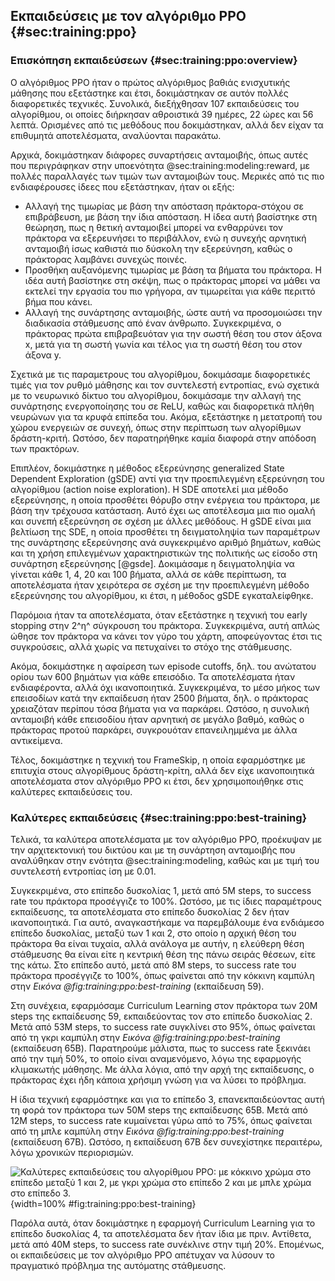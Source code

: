 ## Εκπαιδεύσεις με τον αλγόριθμο PPO {#sec:training:ppo}

### Επισκόπηση εκπαιδεύσεων {#sec:training:ppo:overview}

Ο αλγόριθμος PPO ήταν ο πρώτος αλγόριθμος βαθιάς ενισχυτικής μάθησης που εξετάστηκε και έτσι, δοκιμάστηκαν σε αυτόν πολλές διαφορετικές τεχνικές. Συνολικά, διεξήχθησαν 107 εκπαιδεύσεις του αλγορίθμου, οι οποίες διήρκησαν αθροιστικά 39 ημέρες, 22 ώρες και 56 λεπτά. Ορισμένες από τις μεθόδους που δοκιμάστηκαν, αλλά δεν είχαν τα επιθυμητά αποτελέσματα, αναλύονται παρακάτω.

Αρχικά, δοκιμάστηκαν διάφορες συναρτήσεις ανταμοιβής, όπως αυτές που περιγράφηκαν στην υποενότητα @sec:training:modeling:reward, με πολλές παραλλαγές των τιμών των ανταμοιβών τους. Μερικές από τις πιο ενδιαφέρουσες ίδεες που εξετάστηκαν, ήταν οι εξής:

- Αλλαγή της τιμωρίας με βάση την απόσταση πράκτορα-στόχου σε επιβράβευση, με βάση την ίδια απόσταση. Η ίδεα αυτή βασίστηκε στη θεώρηση, πως η θετική ανταμοιβεί μπορεί να ενθαρρύνει τον πράκτορα να εξερευνήσει το περιβάλλον, ενώ η συνεχής αρνητική ανταμοιβή ίσως καθιστά πιο δύσκολη την εξερεύνηση, καθώς ο πράκτορας λαμβάνει συνεχώς ποινές.
- Προσθήκη αυξανόμενης τιμωρίας με βάση τα βήματα του πράκτορα. Η ιδέα αυτή βασίστηκε στη σκέψη, πως ο πράκτορας μπορεί να μάθει να εκτελεί την εργασία του πιο γρήγορα, αν τιμωρείται για κάθε περιττό βήμα που κάνει.
- Αλλαγή της συνάρτησης ανταμοιβής, ώστε αυτή να προσομοιώσει την διαδικασία στάθμευσης από έναν άνθρωπο. Συγκεκριμένα, ο πράκτορας πρώτα επιβραβευόταν για την σωστή θέση του στον άξονα x, μετά για τη σωστή γωνία και τέλος για τη σωστή θέση του στον άξονα y.

Σχετικά με τις παραμετρους του αλγορίθμου, δοκιμάσαμε διαφορετικές τιμές για τον ρυθμό μάθησης και τον συντελεστή εντροπίας, ενώ σχετικά με το νευρωνικό δίκτυο του αλγορίθμου, δοκιμάσαμε την αλλαγή της συνάρτησης ενεργοποίησης του σε ReLU, καθώς και διαφορετικά πλήθη νευρώνων για τα κρυφά επίπεδα του. Ακόμα, εξετάστηκε η μετατροπή του χώρου ενεργειών σε συνεχή, όπως στην περίπτωση των αλγορίθμων δράστη-κριτή. Ωστόσο, δεν παρατηρήθηκε καμία διαφορά στην απόδοση των πρακτόρων.

Επιπλέον, δοκιμάστηκε η μέθοδος εξερεύνησης generalized State Dependent Exploration (gSDE) αντί για την προεπιλεγμένη εξερεύνηση του αλγορίθμου (action noise exploration). Η SDE αποτελεί μια μέθοδο εξερεύνησης, η οποία προσθέτει θόρυβο στην ενέργεια του πράκτορα, με βάση την τρέχουσα κατάσταση. Αυτό έχει ως αποτέλεσμα μια πιο ομαλή και συνεπή εξερεύνηση σε σχέση με άλλες μεθόδους. Η gSDE είναι μια βελτίωση της SDE, η οποία προσθέτει τη δειγματοληψία των παραμέτρων της συνάρτησης εξερεύνησης ανά συγκεκριμένο αριθμό βημάτων, καθώς και τη χρήση επιλεγμένων χαρακτηριστικών της πολιτικής ως είσοδο στη συνάρτηση εξερεύνησης [@gsde]. Δοκιμάσαμε η δειγματοληψία να γίνεται κάθε 1, 4, 20 και 100 βήματα, αλλά σε κάθε περίπτωση, τα αποτελέσματα ήταν χειρότερα σε σχέση με την προεπιλεγμένη μέθοδο εξερεύνησης του αλγορίθμου, κι έτσι, η μέθοδος gSDE εγκαταλείφθηκε.

Παρόμοια ήταν τα αποτελέσματα, όταν εξετάστηκε η τεχνική του early stopping στην 2^η^ σύγκρουση του πράκτορα. Συγκεκριμένα, αυτή απλώς ώθησε τον πράκτορα να κάνει τον γύρο του χάρτη, αποφεύγοντας έτσι τις συγκρούσεις, αλλά χωρίς να πετυχαίνει το στόχο της στάθμευσης.

Ακόμα, δοκιμάστηκε η αφαίρεση των episode cutoffs, δηλ. του ανώτατου ορίου των 600 βημάτων για κάθε επεισόδιο. Τα αποτελέσματα ήταν ενδιαφέροντα, αλλά όχι ικανοποιητικά. Συγκεκριμένα, το μέσο μήκος των επεισοδίων κατά την εκπαίδευση ήταν 2500 βήματα, δηλ. ο πράκτορας χρειαζόταν περίπου τόσα βήματα για να παρκάρει. Ωστόσο, η συνολική ανταμοιβή κάθε επεισοδίου ήταν αρνητική σε μεγάλο βαθμό, καθώς ο πράκτορας προτού παρκάρει, συγκρουόταν επανειλημμένα με άλλα αντικείμενα.

Τέλος, δοκιμάστηκε η τεχνική του FrameSkip, η οποία εφαρμόστηκε με επιτυχία στους αλγορίθμους δράστη-κρίτη, αλλά δεν είχε ικανοποιητικά αποτελέσματα στον αλγόριθμο PPO κι έτσι, δεν χρησιμοποιήθηκε στις καλύτερες εκπαιδεύσεις του.

### Καλύτερες εκπαιδεύσεις {#sec:training:ppo:best-training}

Τελικά, τα καλύτερα αποτελέσματα με τον αλγόριθμο PPO, προέκυψαν με την αρχιτεκτονική του δικτύου και με τη συνάρτηση ανταμοιβής που αναλύθηκαν στην ενότητα @sec:training:modeling, καθώς και με τιμή του συντελεστή εντροπίας ίση με 0.01.

Συγκεκριμένα, στο επίπεδο δυσκολίας 1, μετά από 5Μ steps, το success rate του πράκτορα προσέγγιζε το 100%. Ωστόσο, με τις ίδιες παραμέτρους εκπαίδευσης, τα αποτελέσματα στο επίπεδο δυσκολίας 2 δεν ήταν ικανοποιητικά. Για αυτό, αναγκαστήκαμε να παρεμβάλουμε ένα ενδιάμεσο επίπεδο δυσκολίας, μεταξύ των 1 και 2, στο οποίο η αρχική θέση του πράκτορα θα είναι τυχαία, αλλά ανάλογα με αυτήν, η ελεύθερη θέση στάθμευσης θα είναι είτε η κεντρική θέση της πάνω σειράς θέσεων, είτε της κάτω. Στο επίπεδο αυτό, μετά από 8Μ steps, το success rate του πράκτορα προσέγγιζε το 100%, όπως φαίνεται από την κόκκινη καμπύλη στην *Εικόνα @fig:training:ppo:best-training* (εκπαίδευση 59).

Στη συνέχεια, εφαρμόσαμε Curriculum Learning στον πράκτορα των 20M steps της εκπαίδευσης 59, εκπαιδεύοντας τον στο επίπεδο δυσκολίας 2. Μετά από 53M steps, το success rate συγκλίνει στο 95%, όπως φαίνεται από τη γκρι καμπύλη στην *Εικόνα @fig:training:ppo:best-training* (εκπαίδευση 65Β). Παρατηρούμε μάλιστα, πως το success rate ξεκινάει από την τιμή 50%, το οποίο είναι αναμενόμενο, λόγω της εφαρμογής κλιμακωτής μάθησης. Με άλλα λόγια, από την αρχή της εκπαίδευσης, ο πράκτορας έχει ήδη κάποια χρήσιμη γνώση για να λύσει το πρόβλημα.

Η ίδια τεχνική εφαρμόστηκε και για το επίπεδο 3, επανεκπαιδεύοντας αυτή τη φορά τον πράκτορα των 50M steps της εκπαίδευσης 65Β. Μετά από 12Μ steps, το success rate κυμαίνεται γύρω από το 75%, όπως φαίνεται από τη μπλε καμπύλη στην *Εικόνα @fig:training:ppo:best-training* (εκπαίδευση 67Β). Ωστόσο, η εκπαίδευση 67Β δεν συνεχίστηκε περαιτέρω, λόγω χρονικών περιορισμών.

![Καλύτερες εκπαιδεύσεις του αλγορίθμου PPO: με κόκκινο χρώμα στο επίπεδο μεταξύ 1 και 2, με γκρι χρώμα στο επίπεδο 2 και με μπλε χρώμα στο επίπεδο 3.](5-training/figures/PPO-best-training.png){width=100% #fig:training:ppo:best-training}

Παρόλα αυτά, όταν δοκιμάστηκε η εφαρμογή Curriculum Learning για το επίπεδο δυσκολίας 4, τα αποτελέσματα δεν ήταν ίδια με πριν. Αντίθετα, μετά από 40Μ steps, το success rate συνέκλινε στην τιμή 20%. Επομένως, οι εκπαιδεύσεις με τον αλγόριθμο PPO απέτυχαν να λύσουν το πραγματικό πρόβλημα της αυτόματης στάθμευσης.